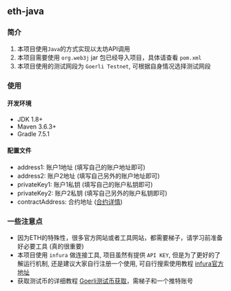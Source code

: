 ## eth-java
### 简介
1. 本项目使用`Java`的方式实现以太坊API调用
2. 本项目需要使用 `org.web3j` jar 包已经导入项目，具体请查看 `pom.xml`
3. 本项目使用的测试网段为 `Goerli Testnet`, 可根据自身情况选择测试网段
### 使用
#### 开发环境
* JDK 1.8+
* Maven 3.6.3+
* Gradle 7.5.1

#### 配置文件
* address1: 账户1地址 (填写自己的账户地址即可)
* address2: 账户2地址 (填写自己另外的账户地址即可)
* privateKey1: 账户1私钥 (填写自己的账户私钥即可)
* privateKey2: 账户2私钥 (填写自己另外的账户私钥即可)
* contractAddress: 合约地址 ([合约详情](https://goerli.etherscan.io/token/0x326c977e6efc84e512bb9c30f76e30c160ed06fb?a=0xce8C1E1b11e06FaE762f6E2b5264961C0C7A6a48))


### 一些注意点
* 因为ETH的特殊性，很多官方网站或者工具网站，都需要梯子，请学习前准备好必要工具 (真的很重要)
* 本项目使用 `infura` 做连接工具, 项目虽然有提供 `API KEY`, 但是为了更好的了解运行机制, 还是建议大家自行注册一个使用, 可自行搜索使用教程 [infura官方地址](https://infura.io/)
* 获取测试币的详细教程 [Goerli测试币获取](https://hackmd.io/@m061i6/HJQQ4G5-j)，需梯子和一个推特账号